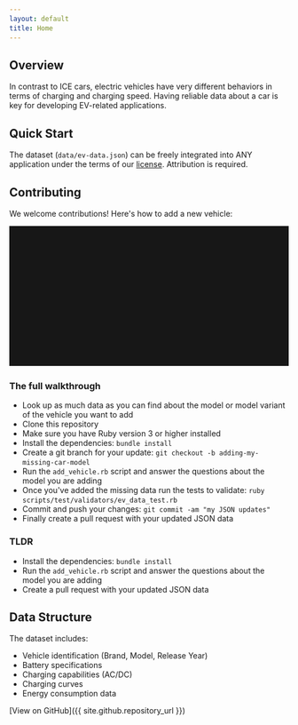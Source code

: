 ```yaml
---
layout: default
title: Home
---
```


## Overview

In contrast to ICE cars, electric vehicles have very different behaviors in terms of charging and charging speed. Having reliable data about a car is key for developing EV-related applications.

## Quick Start

The dataset (`data/ev-data.json`) can be freely integrated into ANY application under the terms of our [license](https://github.com/KilowattApp/open-ev-data#license). Attribution is required.

## Contributing

We welcome contributions! Here's how to add a new vehicle:

![CLI Preview](assets/images/cli-preview.gif)

### The full walkthrough

* Look up as much data as you can find about the model or model variant of the vehicle you want to add
* Clone this repository
* Make sure you have Ruby version 3 or higher installed
* Install the dependencies: `bundle install`
* Create a git branch for your update: `git checkout -b adding-my-missing-car-model`
* Run the `add_vehicle.rb` script and answer the questions about the model you are adding
* Once you've added the missing data run the tests to validate: `ruby scripts/test/validators/ev_data_test.rb`
* Commit and push your changes: `git commit -am "my JSON updates"`
* Finally create a pull request with your updated JSON data

### TLDR

* Install the dependencies: `bundle install`
* Run the `add_vehicle.rb` script and answer the questions about the model you are adding
* Create a pull request with your updated JSON data

## Data Structure

The dataset includes:

* Vehicle identification (Brand, Model, Release Year)
* Battery specifications
* Charging capabilities (AC/DC)
* Charging curves
* Energy consumption data

[View on GitHub]({{ site.github.repository_url }})
